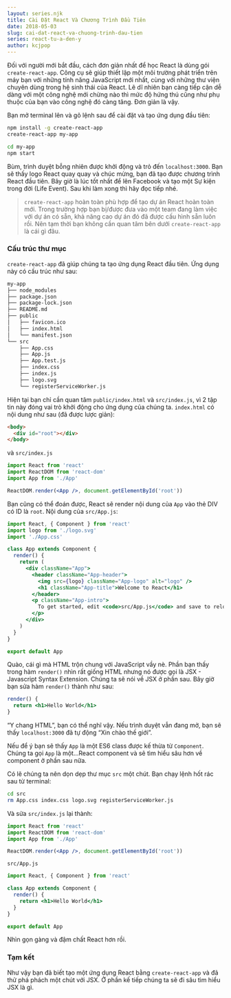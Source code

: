 ```yaml
---
layout: series.njk
title: Cài Đặt React Và Chương Trình Đầu Tiên
date: 2018-05-03
slug: cai-dat-react-va-chuong-trinh-dau-tien
series: react-tu-a-den-y
author: kcjpop
---
```


Đối với người mới bắt đầu, cách đơn giản nhất để học React là dùng gói `create-react-app`. Công cụ sẽ giúp thiết lập một môi trường phát triển trên máy bạn với những tính năng JavaScript mới nhất, cùng với những thư viện chuyên dùng trong hệ sinh thái của React. Lẽ dĩ nhiên bạn càng tiếp cận dễ dàng với một công nghệ mới chừng nào thì mức độ hứng thú cũng như phụ thuộc của bạn vào công nghệ đó càng tăng. Đơn giản là vậy.

Bạn mở terminal lên và gõ lệnh sau để cài đặt và tạo ứng dụng đầu tiên:

```bash
npm install -g create-react-app
create-react-app my-app

cd my-app
npm start
```

Bùm, trình duyệt bỗng nhiên được khởi động và trỏ đến `localhost:3000`. Bạn sẽ thấy logo React quay quay và chúc mừng, bạn đã tạo được chương trình React đầu tiên. Bây giờ là lúc tốt nhất để lên Facebook và tạo một Sự kiện trong đời (Life Event). Sau khi làm xong thì hãy đọc tiếp nhé.

> `create-react-app` hoàn toàn phù hợp để tạo dự án React hoàn toàn mới. Trong trường hợp bạn bị/được đưa vào một team đang làm việc với dự án có sẵn, khả năng cao dự án đó đã được cấu hình sẵn luôn rồi. Nên tạm thời bạn không cần quan tâm bên dưới `create-react-app` là cái gì đâu.

### Cấu trúc thư mục

`create-react-app` đã giúp chúng ta tạo ứng dụng React đầu tiên. Ứng dụng này có cấu trúc như sau:

```bash
my-app
├── node_modules
├── package.json
├── package-lock.json
├── README.md
├── public
│   ├── favicon.ico
│   ├── index.html
│   └── manifest.json
└── src
    ├── App.css
    ├── App.js
    ├── App.test.js
    ├── index.css
    ├── index.js
    ├── logo.svg
    └── registerServiceWorker.js
```

Hiện tại bạn chỉ cần quan tâm `public/index.html` và `src/index.js`, vì 2 tập tin này đóng vai trò khởi động cho ứng dụng của chúng ta. `index.html` có nội dung như sau (đã được lược giản):

```html
<body>
  <div id="root"></div>
</body>
```

và `src/index.js`

```jsx
import React from 'react'
import ReactDOM from 'react-dom'
import App from './App'

ReactDOM.render(<App />, document.getElementById('root'))
```

Bạn cũng có thể đoán được, React sẽ render nội dung của `App` vào thẻ DIV có ID là `root`. Nội dung của `src/App.js`:

```jsx
import React, { Component } from 'react'
import logo from './logo.svg'
import './App.css'

class App extends Component {
  render() {
    return (
      <div className="App">
        <header className="App-header">
          <img src={logo} className="App-logo" alt="logo" />
          <h1 className="App-title">Welcome to React</h1>
        </header>
        <p className="App-intro">
          To get started, edit <code>src/App.js</code> and save to reload.
        </p>
      </div>
    )
  }
}

export default App
```

Quào, cái gì mà HTML trộn chung với JavaScript vầy nè. Phần bạn thấy trong hàm `render()` nhìn rất giống HTML nhưng nó được gọi là JSX - Javascript Syntax Extension. Chúng ta sẽ nói về JSX ở phần sau. Bây giờ bạn sửa hàm `render()` thành như sau:

```jsx
render() {
  return <h1>Hello World</h1>
}
```

“Y chang HTML”, bạn có thể nghĩ vậy. Nếu trình duyệt vẫn đang mở, bạn sẽ thấy `localhost:3000` đã tự động “Xin chào thế giới”.

Nếu để ý bạn sẽ thấy `App` là một ES6 class được kế thừa từ `Component`. Chúng ta gọi `App` là một...React component và sẽ tìm hiểu sâu hơn về component ở phần sau nữa.

Có lẽ chúng ta nên dọn dẹp thư mục `src` một chút. Bạn chạy lệnh hốt rác sau từ terminal:

```bash
cd src
rm App.css index.css logo.svg registerServiceWorker.js
```

Và sửa `src/index.js` lại thành:

```jsx
import React from 'react'
import ReactDOM from 'react-dom'
import App from './App'

ReactDOM.render(<App />, document.getElementById('root'))
```

`src/App.js`

```jsx
import React, { Component } from 'react'

class App extends Component {
  render() {
    return <h1>Hello World</h1>
  }
}

export default App
```

Nhìn gọn gàng và đậm chất React hơn rồi.

### Tạm kết

Như vậy bạn đã biết tạo một ứng dụng React bằng `create-react-app` và đã thử phá phách một chút với JSX. Ở phần kế tiếp chúng ta sẽ đi sâu tìm hiểu JSX là gì.
